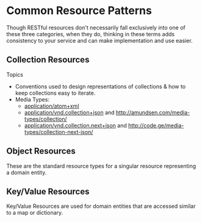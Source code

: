 # Common Resource Patterns

Though RESTful resources don't necessarily fall exclusively into one of these three categories, when they do, thinking in these terms adds consistency to your service and can make implementation and use easier.

## Collection Resources

Topics

* Conventions used to design representations of collections & how to keep collections easy to iterate.
* Media Types: 
    - [application/atom+xml](http://www.ietf.org/rfc/rfc4287.txt)
    - [application/vnd.collection+json](https://www.iana.org/assignments/media-types/application/vnd.collection+json) and http://amundsen.com/media-types/collection/
    - [application/vnd.collection.next+json](https://www.iana.org/assignments/media-types/application/vnd.collection.next+json) and http://code.ge/media-types/collection-next-json/

## Object Resources

These are the standard resource types for a singular resource representing a domain entity.

## Key/Value Resources

Key/Value Resources are used for domain entities that are accessed similar to a map or dictionary.
